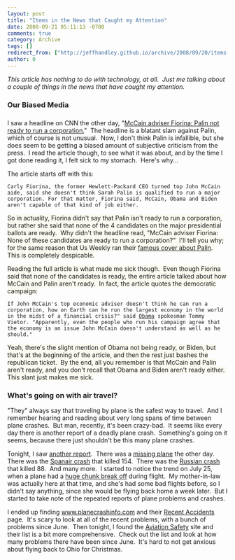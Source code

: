 ```yaml
---
layout: post
title: "Items in the News that Caught my Attention"
date: 2008-09-21 05:11:13 -0700
comments: true
category: Archive
tags: []
redirect_from: ["http://jeffhandley.github.io/archive/2008/09/20/items-in-the-news-that-caught-my-attention.aspx"]
author: 0
---
```

<!-- more -->
<p><em>This article has nothing to do with technology, at all.  Just me talking about a couple of things in the news that have caught my attention.</em></p>  <h3>Our Biased Media</h3>  <h3></h3>  <p>I saw a headline on CNN the other day, "<a href="http://www.cnn.com/2008/POLITICS/09/16/fiorina.mccain/index.html?iref=newssearch" target="_blank">McCain adviser Fiorina: Palin not ready to run a corporation.</a>"  The headline is a blatant slam against Palin, which of course is not unusual.  Now, I don't think Palin is infallible, but she does seem to be getting a biased amount of subjective criticism from the press.  I read the article though, to see what it was about, and by the time I got done reading it, I felt sick to my stomach.  Here's why...</p>  <p>The article starts off with this:</p>  <p><code>Carly Fiorina, the former Hewlett-Packard CEO turned top John McCain aide, said she doesn't think Sarah Palin is qualified to run a major corporation. For that matter, Fiorina said, McCain, Obama and Biden aren't capable of that kind of job either.</code></p>  <p><font style="background-color: #fcfaf0">So in actuality, Fiorina didn't say that Palin isn't ready to run a corporation, but rather she said that none of the 4 candidates on the major presidential ballots are ready.  Why didn't the headline read, "McCain adviser Fiorina: None of these candidates are ready to run a corporation?"  I'll tell you why; for the same reason that Us Weekly ran their <a href="http://elections.foxnews.com/2008/09/03/us-weekly-cover-blasts-sarah-palin-but-for-the-obamas-its-a-cake-walk/" target="_blank">famous cover about Palin</a>.  This is completely despicable.</font></p>  <p><font style="background-color: #fcfaf0">Reading the full article is what made me sick though.  Even though Fiorina said that none of the candidates is ready, the entire article talked about how McCain and Palin aren't ready.  In fact, the article quotes the democratic campaign:</font></p>  <p><code>If John McCain's top economic adviser doesn't think he can run a corporation, how on Earth can he run the largest economy in the world in the midst of a financial crisis?" said <a href="http://www.cnn.com/ELECTION/2008/candidates/barack.obama.html">Obama</a> spokesman Tommy Vietor. "Apparently, even the people who run his campaign agree that the economy is an issue John McCain doesn't understand as well as he should."</code></p>  <p><font style="background-color: #fcfaf0">Yeah, there's the slight mention of Obama not being ready, or Biden, but that's at the beginning of the article, and then the rest just bashes the republican ticket.  By the end, all you remember is that McCain and Palin aren't ready, and you don't recall that Obama and Biden aren't ready either.  This slant just makes me sick.</font></p>  <h3>What's going on with air travel?</h3>  <p>"They" always say that traveling by plane is the safest way to travel.  And I remember hearing and reading about very long spans of time between plane crashes.  But man, recently, it's been crazy-bad.  It seems like every day there is another report of a deadly plane crash.  Something's going on it seems, because there just shouldn't be this many plane crashes.</p>  <p>Tonight, I saw <a href="http://www.cnn.com/2008/SHOWBIZ/Music/09/20/barker.plane.crash/index.html" target="_blank">another report</a>.  There was a <a href="http://www.cnn.com/2008/US/09/16/missing.plane/index.html?iref=newssearch" target="_blank">missing plane</a> the other day.  There was the <a href="http://www.cnn.com/2008/WORLD/europe/09/16/spain.plane.crash/index.html?iref=newssearch" target="_blank">Spanair crash</a> that killed 154.  There was the <a href="http://www.cnn.com/2008/WORLD/europe/09/15/russia.plane.ap/index.html?iref=newssearch" target="_blank">Russian crash</a> that killed 88.  And many more.  I started to notice the trend on July 25, when a plane had a <a href="http://aviation-safety.net/database/record.php?id=20080725-0" target="_blank">huge chunk break off</a> during flight.  My mother-in-law was actually here at that time, and she's had some bad flights before, so I didn't say anything, since she would be flying back home a week later.  But I started to take note of the repeated reports of plane problems and crashes.</p>  <p>I ended up finding <a href="http://www.planecrashinfo.com">www.planecrashinfo.com</a> and their <a href="http://www.planecrashinfo.com/recent.htm" target="_blank">Recent Accidents</a> page.  It's scary to look at all of the recent problems, with a bunch of problems since June.  Then tonight, I found the <a href="http://aviation-safety.net/database/dblist.php?Year=2008" target="_blank">Aviation Safety</a> site and their list is a bit more comprehensive.  Check out the list and look at how many problems there have been since June.  It's hard to not get anxious about flying back to Ohio for Christmas.</p>

